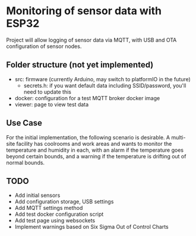 # Monitoring of sensor data with ESP32

Project will allow logging of sensor data via MQTT, with USB and OTA configuration of sensor nodes.

## Folder structure (not yet implemented)

 - src: firmware (currently Arduino, may switch to platformIO in the future)
   - secrets.h: if you want default data including SSID/password, you'll need to update this
 - docker: configuration for a test MQTT broker docker image
 - viewer: page to view test data 

## Use Case

For the initial implementation, the following scenario is desirable.
A multi-site facility has coolrooms and work areas and wants to monitor the temperature and humidity in each, with an alarm if the temperature goes beyond certain bounds, and a warning if the temperature is drifting out of normal bounds.

## TODO
 
 - Add initial sensors
 - Add configuration storage, USB settings
 - Add MQTT settings method
 - Add test docker configuration script
 - Add test page using websockets
 - Implement warnings based on Six Sigma Out of Control Charts
